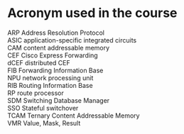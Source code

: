 # Acronym used in the course
ARP Address Resolution Protocol  
ASIC application-specific integrated circuits  
CAM content addressable memory  
CEF Cisco Express Forwarding  
dCEF distributed CEF  
FIB Forwarding Information Base  
NPU network processing unit  
RIB Routing Information Base  
RP route processor  
SDM Switching Database Manager  
SSO Stateful switchover  
TCAM Ternary Content Addressable Memory  
VMR Value, Mask, Result

